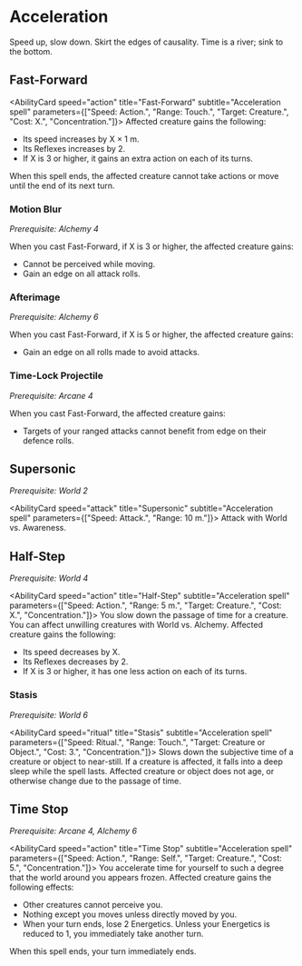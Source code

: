 # Acceleration

Speed up, slow down. Skirt the edges of causality. Time is a river; sink to the bottom.

## Fast-Forward

<AbilityCard
speed="action"
title="Fast-Forward"
subtitle="Acceleration spell"
parameters={["Speed: Action.", "Range: Touch.", "Target: Creature.", "Cost: X.", "Concentration."]}>
Affected creature gains the following:

- Its speed increases by X × 1 m.
- Its Reflexes increases by 2.
- If X is 3 or higher, it gains an extra action on each of its turns.

When this spell ends, the affected creature cannot take actions or move until the end of its next turn.
</AbilityCard>

### Motion Blur

_Prerequisite: Alchemy 4_

<AbilityCard
speed="enhancement"
title="Motion Blur"
subtitle="Spell enhancement">
When you cast Fast-Forward, if X is 3 or higher, the affected creature gains:

- Cannot be perceived while moving.
- Gain an edge on all attack rolls.

</AbilityCard>

### Afterimage

_Prerequisite: Alchemy 6_

<AbilityCard
speed="enhancement"
title="Afterimage"
subtitle="Spell enhancement">
When you cast Fast-Forward, if X is 5 or higher, the affected creature gains:

- Gain an edge on all rolls made to avoid attacks.

</AbilityCard>

### Time-Lock Projectile

_Prerequisite: Arcane 4_

<AbilityCard
speed="enhancement"
title="Time-Lock Projectile"
subtitle="Acceleration spell">
When you cast Fast-Forward, the affected creature gains:

- Targets of your ranged attacks cannot benefit from edge on their defence rolls.

</AbilityCard>

## Supersonic

_Prerequisite: World 2_

<AbilityCard
speed="attack"
title="Supersonic"
subtitle="Acceleration spell"
parameters={["Speed: Attack.", "Range: 10 m."]}>
Attack with World vs. Awareness.
</AbilityCard>

## Half-Step

_Prerequisite: World 4_

<AbilityCard
speed="action"
title="Half-Step"
subtitle="Acceleration spell"
parameters={["Speed: Action.", "Range: 5 m.", "Target: Creature.", "Cost: X.", "Concentration."]}>
You slow down the passage of time for a creature. You can affect unwilling creatures with World vs. Alchemy.
Affected creature gains the following:

- Its speed decreases by X.
- Its Reflexes decreases by 2.
- If X is 3 or higher, it has one less action on each of its turns.

</AbilityCard>

### Stasis

_Prerequisite: World 6_

<AbilityCard
speed="ritual"
title="Stasis"
subtitle="Acceleration spell"
parameters={["Speed: Ritual.", "Range: Touch.", "Target: Creature or Object.", "Cost: 3.", "Concentration."]}>
Slows down the subjective time of a creature or object to near-still.
If a creature is affected, it falls into a deep sleep while the spell lasts.
Affected creature or object does not age, or otherwise change due to the passage of time.
</AbilityCard>

## Time Stop

_Prerequisite: Arcane 4, Alchemy 6_

<AbilityCard
speed="action"
title="Time Stop"
subtitle="Acceleration spell"
parameters={["Speed: Action.", "Range: Self.", "Target: Creature.", "Cost: 5.", "Concentration."]}>
You accelerate time for yourself to such a degree that the world around you appears frozen. Affected creature gains the following effects:

- Other creatures cannot perceive you.
- Nothing except you moves unless directly moved by you.
- When your turn ends, lose 2 Energetics. Unless your Energetics is reduced to 1, you immediately take another turn.

When this spell ends, your turn immediately ends.

</AbilityCard>
